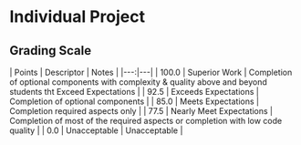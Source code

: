 # Individual Project

## Grading Scale

| Points | Descriptor | Notes |
|---:|---|
| 100.0 | Superior Work | Completion of optional components with complexity & quality above and beyond students tht Exceed Expectations |
| 92.5 | Exceeds Expectations | Completion of optional components |
| 85.0 | Meets Expectations | Completion required aspects only |
| 77.5 | Nearly Meet Expectations | Completion of most of the required aspects or completion with low code quality |
| 0.0 | Unacceptable | Unacceptable |